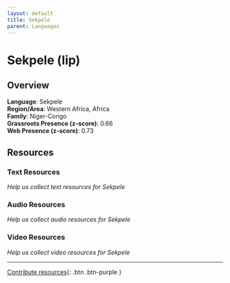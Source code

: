 ```yaml
---
layout: default
title: Sekpele
parent: Languages
---
```


# Sekpele (lip)

## Overview

**Language**: Sekpele  
**Region/Area**: Western Africa, Africa  
**Family**: Niger-Congo  
**Grassroots Presence (z-score)**: 0.66  
**Web Presence (z-score)**: 0.73  

## Resources

### Text Resources
*Help us collect text resources for Sekpele*

### Audio Resources
*Help us collect audio resources for Sekpele*

### Video Resources
*Help us collect video resources for Sekpele*

---

[Contribute resources](https://forms.office.com/e/1SfLJx3u1r){: .btn .btn-purple }
